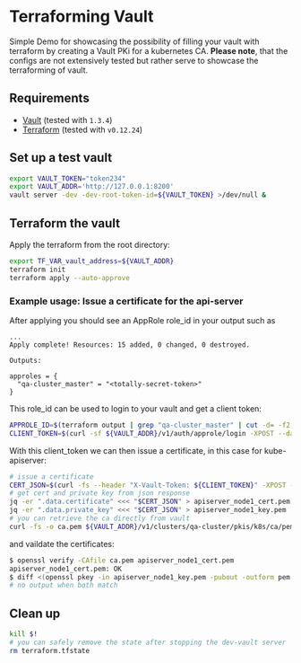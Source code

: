 # Terraforming Vault

Simple Demo for showcasing the possibility of filling your vault with terraform by creating a Vault PKi for a kubernetes CA. **Please note**, that the configs are not extensively tested but rather serve to showcase the terraforming of vault.

## Requirements

- [Vault](https://www.vaultproject.io/downloads) (tested with `1.3.4`)
- [Terraform](https://www.terraform.io/downloads.html) (tested with `v0.12.24`)

## Set up a test vault

```sh
export VAULT_TOKEN="token234"
export VAULT_ADDR='http://127.0.0.1:8200'
vault server -dev -dev-root-token-id=${VAULT_TOKEN} >/dev/null &
```

## Terraform the vault

Apply the terraform from the root directory:

```sh
export TF_VAR_vault_address=${VAULT_ADDR}
terraform init
terraform apply --auto-approve
```

### Example usage: Issue a certificate for the api-server

After applying you should see an AppRole role_id in your output such as

```
...
Apply complete! Resources: 15 added, 0 changed, 0 destroyed.

Outputs:

approles = {
  "qa-cluster_master" = "<totally-secret-token>"
}
```

This role_id can be used to login to your vault and get a client token:

```sh
APPROLE_ID=$(terraform output | grep "qa-cluster_master" | cut -d= -f2 | tr -d '" ')
CLIENT_TOKEN=$(curl -sf ${VAULT_ADDR}/v1/auth/approle/login -XPOST --data "{\"role_id\": \"${APPROLE_ID}\"}" | jq -er ".auth.client_token")
```

With this client_token we can then issue a certificate, in this case for kube-apiserver:

```sh
# issue a certificate
CERT_JSON=$(curl -fs --header "X-Vault-Token: ${CLIENT_TOKEN}" -XPOST --data @example-issue/apiserver.json ${VAULT_ADDR}/v1/clusters/qa-cluster/pkis/k8s/issue/master)
# get cert and private key from json response
jq -er ".data.certificate" <<< "$CERT_JSON" > apiserver_node1_cert.pem
jq -er ".data.private_key" <<< "$CERT_JSON" > apiserver_node1_key.pem
# you can retrieve the ca directly from vault
curl -fs -o ca.pem ${VAULT_ADDR}/v1/clusters/qa-cluster/pkis/k8s/ca/pem
```

and vaildate the certificates:

```bash
$ openssl verify -CAfile ca.pem apiserver_node1_cert.pem
apiserver_node1_cert.pem: OK
$ diff <(openssl pkey -in apiserver_node1_key.pem -pubout -outform pem | sha256sum) <(openssl x509 -in apiserver_node1_cert.pem -pubkey -noout -outform pem | sha256sum)
# no output when both match
```

## Clean up

```sh
kill $!
# you can safely remove the state after stopping the dev-vault server
rm terraform.tfstate
```
